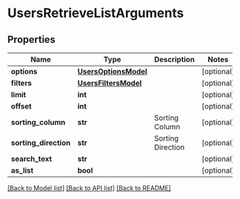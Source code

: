 # UsersRetrieveListArguments

## Properties
Name | Type | Description | Notes
------------ | ------------- | ------------- | -------------
**options** | [**UsersOptionsModel**](UsersOptionsModel.md) |  | [optional] 
**filters** | [**UsersFiltersModel**](UsersFiltersModel.md) |  | [optional] 
**limit** | **int** |  | [optional] 
**offset** | **int** |  | [optional] 
**sorting_column** | **str** | Sorting Column | [optional] 
**sorting_direction** | **str** | Sorting Direction | [optional] 
**search_text** | **str** |  | [optional] 
**as_list** | **bool** |  | [optional] 

[[Back to Model list]](../README.md#documentation-for-models) [[Back to API list]](../README.md#documentation-for-api-endpoints) [[Back to README]](../README.md)


